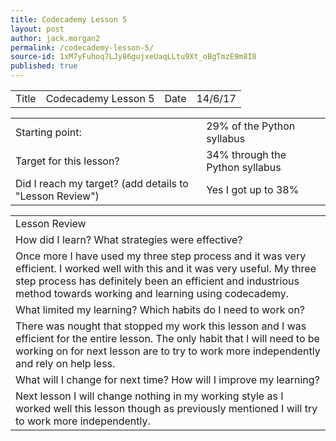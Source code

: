 ```yaml
---
title: Codecademy Lesson 5
layout: post
author: jack.morgan2
permalink: /codecademy-lesson-5/
source-id: 1xM7yFuhoq7LJy86gujxeUaqLLtu9Xt_oBgTmzE9m8I8
published: true
---
```

<table>
  <tr>
    <td>Title</td>
    <td>Codecademy Lesson 5</td>
    <td>Date</td>
    <td>14/6/17</td>
  </tr>
</table>


<table>
  <tr>
    <td>Starting point:</td>
    <td>29% of the Python syllabus </td>
  </tr>
  <tr>
    <td>Target for this lesson?</td>
    <td>34% through the Python syllabus</td>
  </tr>
  <tr>
    <td>Did I reach my target? 
(add details to "Lesson Review")</td>
    <td>Yes I got up to 38%</td>
  </tr>
</table>


<table>
  <tr>
    <td>Lesson Review</td>
  </tr>
  <tr>
    <td>How did I learn? What strategies were effective? </td>
  </tr>
  <tr>
    <td>Once more I have used my three step process and it was very efficient. I worked well with this and it was very useful. My three step process has definitely been an efficient and industrious method towards working and learning using codecademy.
</td>
  </tr>
  <tr>
    <td>What limited my learning? Which habits do I need to work on? </td>
  </tr>
  <tr>
    <td>There was nought that stopped my work this lesson and I was efficient for the entire lesson. The only habit that I will need to be working on for next lesson are to try to work more independently and rely on help less.</td>
  </tr>
  <tr>
    <td>What will I change for next time? How will I improve my learning?</td>
  </tr>
  <tr>
    <td>Next lesson I will change nothing in my working style as I worked well this lesson though as previously mentioned I will try to work  more independently.</td>
  </tr>
</table>


